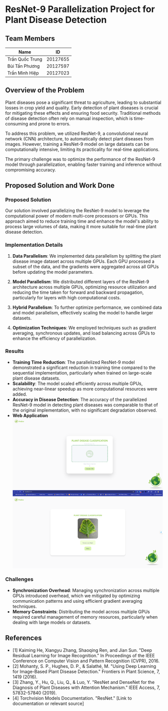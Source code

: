 # ResNet-9 Parallelization Project for Plant Disease Detection

## Team Members

| Name | ID | 
|---|---|
| Trần Quốc Trung | 20127655 | 
| Bùi Tấn Phương | 20127597 |
| Trần Minh Hiệp | 20127023 | 

## Overview of the Problem

Plant diseases pose a significant threat to agriculture, leading to substantial losses in crop yield and quality. Early detection of plant diseases is crucial for mitigating these effects and ensuring food security. Traditional methods of disease detection often rely on manual inspection, which is time-consuming and prone to errors.

To address this problem, we utilized ResNet-9, a convolutional neural network (CNN) architecture, to automatically detect plant diseases from images. However, training a ResNet-9 model on large datasets can be computationally intensive, limiting its practicality for real-time applications.

The primary challenge was to optimize the performance of the ResNet-9 model through parallelization, enabling faster training and inference without compromising accuracy.

## Proposed Solution and Work Done

### Proposed Solution

Our solution involved parallelizing the ResNet-9 model to leverage the computational power of modern multi-core processors or GPUs. This approach aimed to reduce training time and enhance the model's ability to process large volumes of data, making it more suitable for real-time plant disease detection.

### Implementation Details

1. **Data Parallelism**: We implemented data parallelism by splitting the plant disease image dataset across multiple GPUs. Each GPU processed a subset of the data, and the gradients were aggregated across all GPUs before updating the model parameters.

2. **Model Parallelism**: We distributed different layers of the ResNet-9 architecture across multiple GPUs, optimizing resource utilization and reducing the time taken for forward and backward propagation, particularly for layers with high computational costs.

3. **Hybrid Parallelism**: To further optimize performance, we combined data and model parallelism, effectively scaling the model to handle larger datasets.

4. **Optimization Techniques**: We employed techniques such as gradient averaging, synchronous updates, and load balancing across GPUs to enhance the efficiency of parallelization.

### Results

- **Training Time Reduction**: The parallelized ResNet-9 model demonstrated a significant reduction in training time compared to the sequential implementation, particularly when trained on large-scale plant disease datasets.
- **Scalability**: The model scaled efficiently across multiple GPUs, achieving near-linear speedup as more computational resources were added.
- **Accuracy in Disease Detection**: The accuracy of the parallelized ResNet-9 model in detecting plant diseases was comparable to that of the original implementation, with no significant degradation observed.
- **Web Application**
![](/frontend/form.png)
![](/frontend/result.png)
### Challenges

- **Synchronization Overhead**: Managing synchronization across multiple GPUs introduced overhead, which we mitigated by optimizing communication patterns and using efficient gradient averaging techniques.
- **Memory Constraints**: Distributing the model across multiple GPUs required careful management of memory resources, particularly when dealing with large models or datasets.

## References

- [1] Kaiming He, Xiangyu Zhang, Shaoqing Ren, and Jian Sun. "Deep Residual Learning for Image Recognition." In Proceedings of the IEEE Conference on Computer Vision and Pattern Recognition (CVPR), 2016.
- [2] Mohanty, S. P., Hughes, D. P., & Salathé, M. "Using Deep Learning for Image-Based Plant Disease Detection." Frontiers in Plant Science, 7, 1419 (2016).
- [3] Zhang, Y., Hu, Q., Liu, Q., & Luo, Y. "ResNet and DenseNet for the Diagnosis of Plant Diseases with Attention Mechanism." IEEE Access, 7, 57832-57840 (2019).
- [4] Torchvision Models Documentation. "ResNet." [Link to documentation or relevant source]
